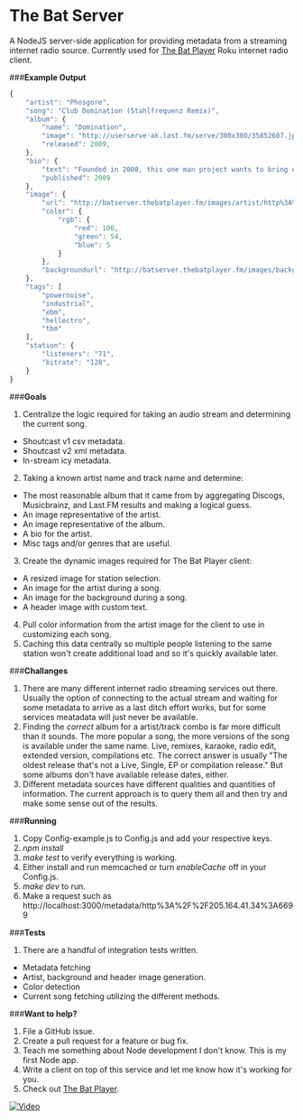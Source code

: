 The Bat Server
==================

A NodeJS server-side application for providing metadata from a streaming internet radio source.  Currently used for [The Bat Player](https://github.com/gabek/TheBatPlayerRoku) Roku internet radio client.

###**Example Output**
```javascript
{
    "artist": "Phosgore",
    "song": "Club Domination (Stahlfrequenz Remix)",
    "album": {
        "name": "Domination",
        "image": "http://userserve-ak.last.fm/serve/300x300/35852607.jpg",
        "released": 2009,
    },
    "bio": {
        "text": "Founded in 2008, this one man project wants to bring electronic music where it belongs - to the dancefloor!   No romantic song texts, no multi - coloured - plastic - hair sporting singers, and no bats flying out of anyones ass... Just Industrial, Electro, and Hardstyle elements melted down into a substance which forces its consumers into a relentless dancing spree.        Read more about Phosgore on Last.fm.",
        "published": 2009
    },
    "image": {
        "url": "http://batserver.thebatplayer.fm/images/artist/http%3A%2F%2Fuserserve-ak.last.fm%2Fserve%2F500%2F29286573%2FPhosgore%2B2_1280.jpg/106/54/5",
        "color": {
            "rgb": {
                "red": 106,
                "green": 54,
                "blue": 5
            }
        },
        "backgroundurl": "http://batserver.thebatplayer.fm/images/background/http%3A%2F%2Fuserserve-ak.last.fm%2Fserve%2F500%2F29286573%2FPhosgore%2B2_1280.jpg/106/54/5"
    },
    "tags": [
        "powernoise",
        "industrial",
        "ebm",
        "hellectro",
        "tbm"
    ],
    "station": {
        "listeners": "71",
        "bitrate": "128",
    }
}
```

###**Goals**
1. Centralize the logic required for taking an audio stream and determining the current song.
 * Shoutcast v1 csv metadata.
 * Shoutcast v2 xml metadata.
 * In-stream icy metadata.
2. Taking a known artist name and track name and determine:
 * The most reasonable album that it came from by aggregating Discogs, Musicbrainz, and Last.FM results and making a logical guess.
 * An image representative of the artist.
 * An image representative of the album.
 * A bio for the artist.
 * Misc tags and/or genres that are useful.
3. Create the dynamic images required for The Bat Player client:
 * A resized image for station selection.
 * An image for the artist during a song.
 * An image for the background during a song.
 * A header image with custom text.
4. Pull color information from the artist image for the client to use in customizing each song.
5. Caching this data centrally so multiple people listening to the same station won't create additional load and so it's quickly available later.

###**Challanges**
1. There are many different internet radio streaming services out there.  Usually the option of connecting to the actual stream and waiting for some metadata to arrive as a last ditch effort works, but for some services meatadata will just never be available.
2. Finding the *correct* album for a artist/track combo is far more difficult than it sounds.  The more popular a song, the more versions of the song is available under the same name.  Live, remixes, karaoke, radio edit, extended version, compilations etc.  The correct answer is usually "The oldest release that's not a Live, Single, EP or compilation release."  But some albums don't have available release dates, either.
3. Different metadata sources have different qualities and quantities of information.  The current approach is to query them all and then try and make some sense out of the results.

###**Running**
1. Copy Config-example.js to Config.js and add your respective keys.
2. _npm install_
3. _make test_ to verify everything is working.
4. Either install and run memcached or turn *enableCache* off in your Config.js.
5. _make dev_ to run.
6. Make a request such as http://localhost:3000/metadata/http%3A%2F%2F205.164.41.34%3A6699

###**Tests**
1. There are a handful of integration tests written.
  * Metadata fetching
  * Artist, background and header image generation.
  * Color detection
  * Current song fetching utilizing the different methods.

###**Want to help?**
1. File a GitHub issue.
2. Create a pull request for a feature or bug fix.
3. Teach me something about Node development I don't know.  This is my first Node app.
4. Write a client on top of this service and let me know how it's working for you.
5. Check out [The Bat Player](https://github.com/gabek/TheBatPlayerRoku).

[![Video](http://f.cl.ly/items/1O461y2v2N2D1k151Q0S/TheBatPlayerDemoGif.gif)](https://vimeo.com/112659447)
